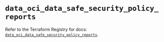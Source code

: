 # `data_oci_data_safe_security_policy_reports`

Refer to the Terraform Registry for docs: [`data_oci_data_safe_security_policy_reports`](https://registry.terraform.io/providers/oracle/oci/7.19.0/docs/data-sources/data_safe_security_policy_reports).
